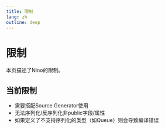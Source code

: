 ```yaml
---
title: 限制
lang: zh
outline: deep
---
```

# 限制
本页描述了Nino的限制。

## 当前限制
- 需要搭配Source Generator使用
- 无法序列化/反序列化非public字段/属性
- 如果定义了不支持序列化的类型（如Queue）则会导致编译错误